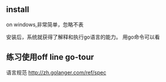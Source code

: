 ## install

on windows,非常简单，忽略不表

安装后，系统就获得了解释和执行go语言的能力。
用go命令可以看

## 练习使用off line go-tour

语言规范
http://zh.golanger.com/ref/spec


